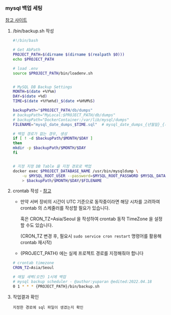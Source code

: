 ### mysql 백업 세팅

[참고 사이트](https://elfinlas.github.io/2018/06/09/docker-mariadb-backup/)

1. /bin/backup.sh 작성
    
    ```bash
    #!/bin/bash
    
    # Get AbPath
    PROJECT_PATH=$(dirname $(dirname $(realpath $0)))
    echo $PROJECT_PATH
    
    # load .env
    source $PROJECT_PATH/bin/loadenv.sh
    
    
    # MySQL DB Backup Settings
    MONTH=$(date +%Y%m)
    DAY=$(date +%d)
    TIME=$(date +%Y%m%d)_$(date +%H%M%S)
    
    backupPath="$PROJECT_PATH/db/dumps"
    # backupPath="MyLocal:$PROJECT_PATH/db/dumps"
    # backupPath="DockerContainer:/var/lib/mysql/dumps"
    FILENAME="mysql_date_dumps_$TIME.sql"  # mysql_date_dumps_{년월일}_{시분초}.sql
    
    # 백업 경로가 없는 경우, 생성
    if [ ! -d $backupPath/$MONTH/$DAY ]
    then
    mkdir -p $backupPath/$MONTH/$DAY
    fi
    
    
    # 지정 지정 DB Table 을 지정 경로로 백업
    docker exec $PROJECT_DATABASE_NAME /usr/bin/mysqldump \
        -u $MYSQL_ROOT_USER --password=$MYSQL_ROOT_PASSWORD $MYSQL_DATABASE \
        > $backupPath/$MONTH/$DAY/$FILENAME
    ```
    
2. crontab 작성 - [참고](https://jdm.kr/blog/2)
    
    - 만약 서버 장비의 시간이 UTC 기준으로 동작중이라면 해당 시차를 고려하여 crontab 의 스케줄러를 작성할 필요가 있습니다.
    
      혹은 CRON_TZ=Asia/Seoul 을 작성하여 crontab 동작 TimeZone 을 설정 할 수도 있습니다.
    
      (CRON_TZ 변경 후, 필요시 `sudo service cron restart` 명령어를 활용해 crontab 재시작)
    
    - {PROJECT_PATH} 에는 실제 프로젝트 경로를 지정해줘야 합니다
    
    ```bash
    # crontab timezone
    CRON_TZ=Asia/Seoul
    
    # 매일 새벽(오전) 1시에 백업
    # mysql backup scheduler - @author:yuparan @edited:2022.04.18
    0 1 * * * {PROJECT_PATH}/bin/backup.sh
    ```
    
3. 작업결과 확인
    
    ```text
    지정한 경로에 sql 파일이 생겼는지 확인
    ```
